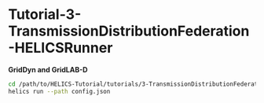 # Tutorial-3-TransmissionDistributionFederation-HELICSRunner

**GridDyn and GridLAB-D**

```bash
cd /path/to/HELICS-Tutorial/tutorials/3-TransmissionDistributionFederation-HELICSRunner/
helics run --path config.json
```

